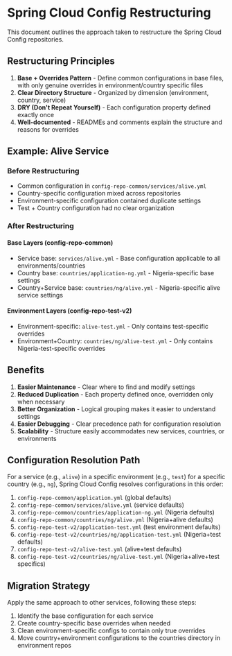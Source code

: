 # Spring Cloud Config Restructuring

This document outlines the approach taken to restructure the Spring Cloud Config repositories.

## Restructuring Principles

1. **Base + Overrides Pattern** - Define common configurations in base files, with only genuine overrides in environment/country specific files
2. **Clear Directory Structure** - Organized by dimension (environment, country, service)
3. **DRY (Don't Repeat Yourself)** - Each configuration property defined exactly once
4. **Well-documented** - READMEs and comments explain the structure and reasons for overrides

## Example: Alive Service

### Before Restructuring

- Common configuration in `config-repo-common/services/alive.yml`
- Country-specific configuration mixed across repositories
- Environment-specific configuration contained duplicate settings
- Test + Country configuration had no clear organization

### After Restructuring

#### Base Layers (config-repo-common)
- Service base: `services/alive.yml` - Base configuration applicable to all environments/countries
- Country base: `countries/application-ng.yml` - Nigeria-specific base settings
- Country+Service base: `countries/ng/alive.yml` - Nigeria-specific alive service settings

#### Environment Layers (config-repo-test-v2)
- Environment-specific: `alive-test.yml` - Only contains test-specific overrides
- Environment+Country: `countries/ng/alive-test.yml` - Only contains Nigeria-test-specific overrides

## Benefits

1. **Easier Maintenance** - Clear where to find and modify settings
2. **Reduced Duplication** - Each property defined once, overridden only when necessary
3. **Better Organization** - Logical grouping makes it easier to understand settings
4. **Easier Debugging** - Clear precedence path for configuration resolution
5. **Scalability** - Structure easily accommodates new services, countries, or environments

## Configuration Resolution Path

For a service (e.g., `alive`) in a specific environment (e.g., `test`) for a specific country (e.g., `ng`), Spring Cloud Config resolves configurations in this order:

1. `config-repo-common/application.yml` (global defaults)
2. `config-repo-common/services/alive.yml` (service defaults)
3. `config-repo-common/countries/application-ng.yml` (Nigeria defaults)
4. `config-repo-common/countries/ng/alive.yml` (Nigeria+alive defaults)
5. `config-repo-test-v2/application-test.yml` (test environment defaults)
6. `config-repo-test-v2/countries/ng/application-test.yml` (Nigeria+test defaults)
7. `config-repo-test-v2/alive-test.yml` (alive+test defaults)
8. `config-repo-test-v2/countries/ng/alive-test.yml` (Nigeria+alive+test specifics)

## Migration Strategy

Apply the same approach to other services, following these steps:

1. Identify the base configuration for each service
2. Create country-specific base overrides when needed
3. Clean environment-specific configs to contain only true overrides
4. Move country+environment configurations to the countries directory in environment repos